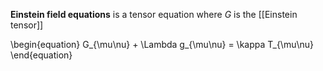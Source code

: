 **Einstein field equations** is a tensor equation where $G$ is the [[Einstein tensor]]

\begin{equation}
G_{\mu\nu} + \Lambda g_{\mu\nu} = \kappa T_{\mu\nu}
\end{equation}